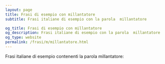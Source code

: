 ```yaml
---
layout: page
title: Frasi di esempio con millantatore 
subtitle: Frasi italiane di esempio con la parola  millantatore

og_title: Frasi di esempio con millantatore 
og_description: Frasi italiane di esempio con la parola  millantatore
og_type: website
permalink: /frasi/m/millantatore.html
---
```


Frasi italiane di esempio contenenti la parola millantatore:


